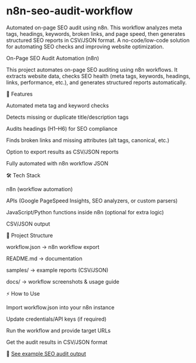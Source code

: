 # n8n-seo-audit-workflow
Automated on-page SEO audit using n8n. This workflow analyzes meta tags, headings, keywords, broken links, and page speed, then generates structured SEO reports in CSV/JSON format. A no-code/low-code solution for automating SEO checks and improving website optimization.

On-Page SEO Audit Automation (n8n)

This project automates on-page SEO auditing using n8n workflows. It extracts website data, checks SEO health (meta tags, keywords, headings, links, performance, etc.), and generates structured reports automatically.

🚀 Features

Automated meta tag and keyword checks

Detects missing or duplicate title/description tags

Audits headings (H1–H6) for SEO compliance

Finds broken links and missing attributes (alt tags, canonical, etc.)

Option to export results as CSV/JSON reports

Fully automated with n8n workflow JSON

🛠️ Tech Stack

n8n (workflow automation)

APIs (Google PageSpeed Insights, SEO analyzers, or custom parsers)

JavaScript/Python functions inside n8n (optional for extra logic)

CSV/JSON output

📂 Project Structure

workflow.json → n8n workflow export

README.md → documentation

samples/ → example reports (CSV/JSON)

docs/ → workflow screenshots & usage guide

⚡ How to Use

Import workflow.json into your n8n instance

Update credentials/API keys (if required)

Run the workflow and provide target URLs

Get the audit results in CSV/JSON format

📧 [See example SEO audit output](/sample-seo-audit.md)
